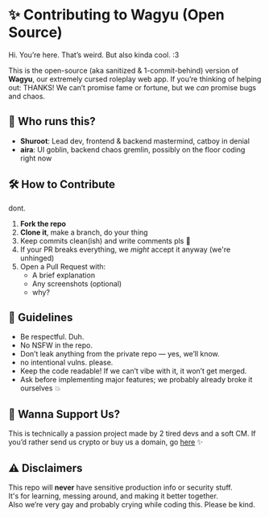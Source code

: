 # ✨ Contributing to Wagyu (Open Source)

Hi. You’re here. That’s weird. But also kinda cool. :3

This is the open-source (aka sanitized & 1-commit-behind) version of **Wagyu**, our extremely cursed roleplay web app. If you’re thinking of helping out: THANKS! We can’t promise fame or fortune, but we *can* promise bugs and chaos.

## 🧷 Who runs this?
- **Shuroot**: Lead dev, frontend & backend mastermind, catboy in denial
- **aira**: UI goblin, backend chaos gremlin, possibly on the floor coding right now

## 🛠️ How to Contribute
dont.
1. **Fork the repo**
2. **Clone it**, make a branch, do your thing
3. Keep commits clean(ish) and write comments pls 🙏
4. If your PR breaks everything, we *might* accept it anyway (we're unhinged)
5. Open a Pull Request with:
   - A brief explanation
   - Any screenshots (optional)
   - why?

## 🤖 Guidelines

- Be respectful. Duh.
- No NSFW in the repo.
- Don’t leak anything from the private repo — yes, we’ll know.
- no intentional vulns. please.
- Keep the code readable! If we can’t vibe with it, it won’t get merged.
- Ask before implementing major features; we probably already broke it ourselves 💥

## 🎁 Wanna Support Us?

This is technically a passion project made by 2 tired devs and a soft CM.
If you’d rather send us crypto or buy us a domain, go [here](https://wagyu.vercel.app/donate) ✨


## ⚠️ Disclaimers

This repo will **never** have sensitive production info or security stuff.  
It's for learning, messing around, and making it better together.  
Also we’re very gay and probably crying while coding this. Please be kind.
